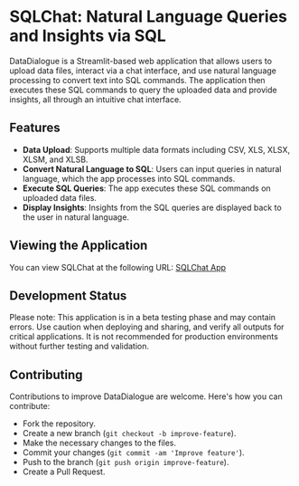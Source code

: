 # SQLChat: Natural Language Queries and Insights via SQL

DataDialogue is a Streamlit-based web application that allows users to upload data files, interact via a chat interface, and use natural language processing to convert text into SQL commands. The application then executes these SQL commands to query the uploaded data and provide insights, all through an intuitive chat interface.

## Features

- **Data Upload**: Supports multiple data formats including CSV, XLS, XLSX, XLSM, and XLSB.
- **Convert Natural Language to SQL**: Users can input queries in natural language, which the app processes into SQL commands.
- **Execute SQL Queries**: The app executes these SQL commands on uploaded data files.
- **Display Insights**: Insights from the SQL queries are displayed back to the user in natural language.

## Viewing the Application

You can view SQLChat at the following URL: [SQLChat App](https://sqlchat.streamlit.app/)

## Development Status

Please note: This application is in a beta testing phase and may contain errors. Use caution when deploying and sharing, and verify all outputs for critical applications. It is not recommended for production environments without further testing and validation.

## Contributing

Contributions to improve DataDialogue are welcome. Here's how you can contribute:

- Fork the repository.
- Create a new branch (`git checkout -b improve-feature`).
- Make the necessary changes to the files.
- Commit your changes (`git commit -am 'Improve feature'`).
- Push to the branch (`git push origin improve-feature`).
- Create a Pull Request.
